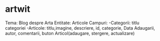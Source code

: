 # artwit

Tema: Blog despre Arta
  Entitate: Articole
Campuri:
  -Categorii: titlu categoriei
  -Articole: titlu,imagine, descriere, id, categorie, Data Adaugarii, autor, comentarii, buton Articol(adaugare, stergere, actualizare)
